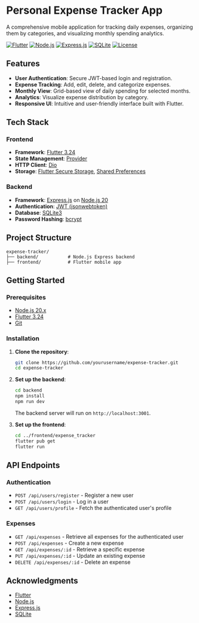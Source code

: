 # Personal Expense Tracker App

A comprehensive mobile application for tracking daily expenses, organizing them by categories, and visualizing monthly spending analytics.

[![Flutter](https://img.shields.io/badge/Flutter-3.24-blue?logo=flutter)](https://flutter.dev)
[![Node.js](https://img.shields.io/badge/Node.js-20-green?logo=node.js)](https://nodejs.org)
[![Express.js](https://img.shields.io/badge/Express.js-4.x-black?logo=express)](https://expressjs.com)
[![SQLite](https://img.shields.io/badge/SQLite-3-blue?logo=sqlite)](https://www.sqlite.org)
[![License](https://img.shields.io/badge/License-MIT-yellow)](LICENSE)

## Features

- **User Authentication**: Secure JWT-based login and registration.
- **Expense Tracking**: Add, edit, delete, and categorize expenses.
- **Monthly View**: Grid-based view of daily spending for selected months.
- **Analytics**: Visualize expense distribution by category.
- **Responsive UI**: Intuitive and user-friendly interface built with Flutter.

## Tech Stack

### Frontend
- **Framework**: [Flutter 3.24](https://flutter.dev)
- **State Management**: [Provider](https://pub.dev/packages/provider)
- **HTTP Client**: [Dio](https://pub.dev/packages/dio)
- **Storage**: [Flutter Secure Storage](https://pub.dev/packages/flutter_secure_storage), [Shared Preferences](https://pub.dev/packages/shared_preferences)

### Backend
- **Framework**: [Express.js](https://expressjs.com) on [Node.js 20](https://nodejs.org)
- **Authentication**: [JWT (jsonwebtoken)](https://www.npmjs.com/package/jsonwebtoken)
- **Database**: [SQLite3](https://www.sqlite.org)
- **Password Hashing**: [bcrypt](https://www.npmjs.com/package/bcrypt)

## Project Structure

```
expense-tracker/
├── backend/           # Node.js Express backend
├── frontend/          # Flutter mobile app
```

## Getting Started

### Prerequisites
- [Node.js 20.x](https://nodejs.org/en/download)
- [Flutter 3.24](https://flutter.dev/docs/get-started/install)
- [Git](https://git-scm.com/downloads)

### Installation

1. **Clone the repository**:
   ```bash
   git clone https://github.com/yourusername/expense-tracker.git
   cd expense-tracker
   ```

2. **Set up the backend**:
   ```bash
   cd backend
   npm install
   npm run dev
   ```
   The backend server will run on `http://localhost:3001`.

3. **Set up the frontend**:
   ```bash
   cd ../frontend/expense_tracker
   flutter pub get
   flutter run
   ```

## API Endpoints

### Authentication
- `POST /api/users/register` - Register a new user
- `POST /api/users/login` - Log in a user
- `GET /api/users/profile` - Fetch the authenticated user's profile

### Expenses
- `GET /api/expenses` - Retrieve all expenses for the authenticated user
- `POST /api/expenses` - Create a new expense
- `GET /api/expenses/:id` - Retrieve a specific expense
- `PUT /api/expenses/:id` - Update an existing expense
- `DELETE /api/expenses/:id` - Delete an expense

## Acknowledgments

- [Flutter](https://flutter.dev)
- [Node.js](https://nodejs.org)
- [Express.js](https://expressjs.com)
- [SQLite](https://www.sqlite.org)
